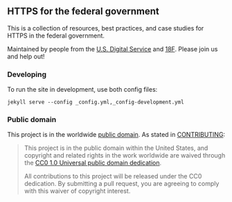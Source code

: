## HTTPS for the federal government

This is a collection of resources, best practices, and case studies for HTTPS in the federal government.

Maintained by people from the [U.S. Digital Service](http://wh.gov/usds) and [18F](https://18f.gsa.gov). Please join us and help out!


### Developing

To run the site in development, use both config files:

```
jekyll serve --config _config.yml,_config-development.yml
```

### Public domain

This project is in the worldwide [public domain](LICENSE.md). As stated in [CONTRIBUTING](CONTRIBUTING.md):

> This project is in the public domain within the United States, and copyright and related rights in the work worldwide are waived through the [CC0 1.0 Universal public domain dedication](https://creativecommons.org/publicdomain/zero/1.0/).
>
> All contributions to this project will be released under the CC0 dedication. By submitting a pull request, you are agreeing to comply with this waiver of copyright interest.
